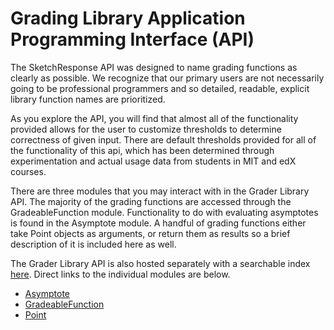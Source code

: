 # Grading Library Application Programming Interface (API)

The SketchResponse API was designed to name grading functions as clearly as possible. We recognize that our primary users are not necessarily going to be professional programmers and so detailed, readable, explicit library function names are prioritized.

As you explore the API, you will find that almost all of the functionality provided allows for the user to customize thresholds to determine correctness of given input. There are default thresholds provided for all of the functionality of this api, which has been determined through experimentation and actual usage data from students in MIT and edX courses.

There are three modules that you may interact with in the Grader Library API. The majority of the grading functions are accessed through the GradeableFunction module. Functionality to do with evaluating asymptotes is found in the Asymptote module. A handful of grading functions either take Point objects as arguments, or return them as results so a brief description of it is included here as well.

The Grader Library API is also hosted separately with a searchable index [here](http://sketchresponse.github.io/sketchresponse). Direct links to the individual modules are below.

* [Asymptote](http://sketchresponse.github.io/sketchresponse/grader_lib.html#module-grader_lib.Asymptote)
* [GradeableFunction](http://sketchresponse.github.io/sketchresponse/grader_lib.html#module-grader_lib.GradeableFunction)
* [Point](http://sketchresponse.github.io/sketchresponse/grader_lib.html#module-grader_lib.Point)

